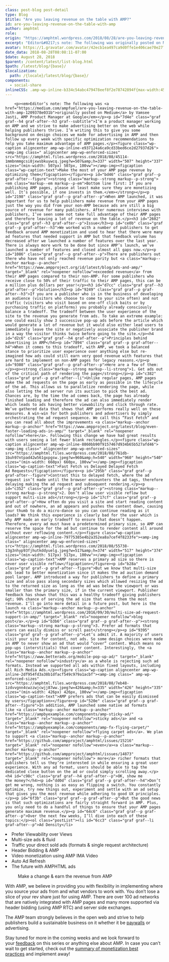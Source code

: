 ```yaml
---
class: post-blog post-detail
type: Blog
$title: "Are you leaving revenue on the table with AMP?"
id: are-you-leaving-revenue-on-the-table-with-amp
author: amphtml
role: 
origin: "https://amphtml.wordpress.com/2018/08/28/are-you-leaving-revenue-on-the-table-with-amp/amp/"
excerpt: "Editor&#8217;s note: The following was originally posted on Medium by Vamsee Jasti, AMP Product Manager at Google I’m a product manager working on AMP and we strive to make advertising better on the web while helping publishers thrive. I’m writing this to give you some background on design choices we made for advertising in AMP [&#8230;]"
avatar: https://1.gravatar.com/avatar/42ecb1ea497ca9d0ffe1e406cae70e27?s=96&d=identicon&r=G
date_data: 2018-08-28T08:08:11-07:00
$date: August 28, 2018
$parent: /content/latest/list-blog.html
$path: /latest/blog/{base}/
$localization:
  path: /{locale}/latest/blog/{base}/
components:
  - social-share
inlineCSS: .amp-wp-inline-b334c54abc479478eef8f2e78742894f{max-width:456px;}.amp-wp-inline-2df954fd3a38b1dfacf549c979a1acbf{max-width:426px;}.amp-wp-inline-79775385e4b2a352ea8a7cef4f8233fe{max-width:517px;}.amp-wp-inline-8860bb90f9157467d934b65b527afd46{max-width:960px;}.amp-wp-inline-e937124a6ca9cd33bed6ce2d27937d26{max-width:507px;}
---
```


<div class="amp-wp-article-content">

		<p><em>Editor’s note: The following was <a href="https://medium.com/ampfuel/are-you-leaving-revenue-on-the-table-with-amp-1209378e031b">originally posted on Medium</a> by Vamsee Jasti, AMP Product Manager at Google</em></p><p id="7d4e" class="graf graf--h4 graf-after--h3 graf--subtitle">I’m a product manager working on AMP and we strive to make advertising better on the web while helping publishers thrive. I’m writing this to give you some background on design choices we made for advertising in AMP and then follow up every week with specific optimization recommendations to help you take maximum advantage of AMP pages.</p><figure class="wp-caption aligncenter amp-wp-inline-e937124a6ca9cd33bed6ce2d27937d26"><amp-img class=" aligncenter amp-wp-enforced-sizes" src="https://amphtml.files.wordpress.com/2018/08/45114-1mmbnmmgcsi8jxwsbkuywcq.jpeg?w=507&amp;h=337" width="507" height="337" sizes="(min-width: 507px) 507px, 100vw"></amp-img><figcaption class="wp-caption-text">Make the most of your AMP page revenue by optimizing them</figcaption></figure><p id="bd46" class="graf graf--p graf-after--figure"><strong class="markup--strong markup--p-strong"><em class="markup--em markup--p-em">Bottom line first: If you are publishing AMP pages, please at least make sure they are monetizing well. It’s possible, if one invests in them.</em></strong></p><p id="2198" class="graf graf--p graf-after--p">When AMP launched, it was important for us to help publishers make revenue from your AMP pages just the way you did from your non-AMP because ads are still a big source of revenue for many publishers. After numerous interviews with publishers, I’ve seen some not take full advantage of their AMP pages and therefore leaving a lot of revenue on the table.</p><h3 id="2602" class="graf graf--h3 graf-after--p">Issue</h3><p id="ce0b" class="graf graf--p graf-after--h3">We worked with a number of publishers to get feedback around AMP monetization and used to hear that there were many ad features that needed support in AMP but that feedback volume has decreased after we launched a number of features over the last year. There is always more work to be done but since AMP’s launch, we’ve launched a number of features and closed almost all gaps now.</p><p id="1086" class="graf graf--p graf-after--p">There are publishers out there who have not only reached revenue parity but <a class="markup--anchor markup--p-anchor" href="https://www.ampproject.org/id/latest/blog/ads-and-amp/" target="_blank" rel="noopener nofollow">exceeded revenue</a> from their AMP pages compared to their non-AMP. For some publishers who receive close to 50% of their traffic to their AMP pages, this can be a million plus dollars per year!</p><h3 id="d7cc" class="graf graf--h3 graf-after--p">Solution</h3><p id="9249" class="graf graf--p graf-after--h3">If you are a publisher who is in the business of developing an audience (visitors who choose to come to your site often) and not traffic (visitors who visit based on one-off click baits or by purchasing traffic on platforms) you probably already consciously balance a tradeoff. The tradeoff between the user experience of the site to the revenue you generate from ads. To take an extreme example: one could easily show 3 successive pop-up ads before the article which would generate a lot of revenue but it would also either lead users to immediately leave the site or negatively associate the publisher brand in a way the visitor thinks twice before going to the site.</p><h4 id="d2c6" class="graf graf--h4 graf-after--p">Principles behind advertising in AMP</h4><p id="7894" class="graf graf--p graf-after--h4">When it comes to this tradeoff, with AMP, we took a balanced stance to prioritize user experience over anything else but re-imagined how ads could still earn very good revenue with features that are hard to implement on non-AMP pages for legacy reasons.</p><p id="9308" class="graf graf--p graf-after--p">Here are a few of them:</p><p><strong class="markup--strong markup--li-strong">1. Get ads out of the critical path of rendering the page</strong></p><p id="c382" class="graf graf--p graf-after--li">Unlike regular pages, AMP pages make the ad requests on the page as early as possible in the lifecycle of the ad. This allows us to parallelize rendering the page, while also letting the ad server run its auction to pick the best ad. Chances are, by the time the ad comes back, the page has already finished loading and therefore the ad can also immediately render which leads to ads having better viewability and click through rate. We’ve gathered data that shows that AMP performs really well on these measures. A win-win for both publishers and advertisers by simply orchestrating the ad request sequence. We call this “Fast Fetch” and you can read all about the improvements <a class="markup--anchor markup--p-anchor" href="https://www.ampproject.org/latest/blog/even-faster-loading-ads-in-amp/" target="_blank" rel="noopener nofollow">here</a>. Following this change we have had great results with users seeing a lot fewer blank rectangles.</p><figure class="wp-caption aligncenter amp-wp-inline-8860bb90f9157467d934b65b527afd46"><amp-img class=" aligncenter amp-wp-enforced-sizes" src="https://amphtml.files.wordpress.com/2018/08/761db-1buh97ntpad42w561gxpgsw.jpeg?w=960&amp;h=540" width="960" height="540" sizes="(min-width: 660px) 660px, 100vw"></amp-img><figcaption class="wp-caption-text">Fast Fetch vs Delayed Delayed Fetch Ad Requests</figcaption></figure><p id="295b" class="graf graf--p graf-after--figure">Contrast this to delayed fetch, where the ad request isn’t made until the browser encounters the ad tags, therefore delaying making the ad request and subsequent rendering.</p><p id="c352" class="graf graf--p graf-after--p"><strong class="markup--strong markup--p-strong">2. Don’t allow user visible reflow but support multi-size ads</strong></p><p id="17cf" class="graf graf--p graf-after--p">How often do you visit a site and start reading content and out of nowhere, an ad appears and pushes the content down, causing your thumb to do a micro-dance so you can continue reading as it loads? We think this experience is clearly bad for the user which is why AMP made an early tradeoff to ensure that doesn’t happen. Therefore, every ad must have a predetermined primary size, so AMP can reserve the space for the ad but continue to render content all around without ever reflowing content.</p><figure class="wp-caption aligncenter amp-wp-inline-79775385e4b2a352ea8a7cef4f8233fe"><amp-img class=" aligncenter amp-wp-enforced-sizes" src="https://amphtml.files.wordpress.com/2018/08/55738-13g3nhyp93fjhutkddyuelg.jpeg?w=517&amp;h=374" width="517" height="374" sizes="(min-width: 517px) 517px, 100vw"></amp-img><figcaption class="wp-caption-text">AMP reserves a primary ad size so there is never user visible reflow</figcaption></figure><p id="b28a" class="graf graf--p graf-after--figure">But we know that multi-size ads lead to better monetization since it makes the ad auction demand pool larger. AMP introduced a way for publishers to define a primary size and also pass along secondary sizes which allowed resizing the ad to the returned size as long as the ad was below the viewport or was smaller than the primary size, if in the current viewport. Publisher feedback has shown that this was a healthy tradeoff giving publishers &gt; 90% chance of serving the ad size that earns them the most revenue. I’ll go into more detail in a future post, but here is the launch <a class="markup--anchor markup--p-anchor" href="https://amphtml.wordpress.com/2016/09/30/multi-size-ad-request-support-in-amp/" target="_blank" rel="noopener nofollow">blog post</a>.</p><p id="b3b6" class="graf graf--p graf-after--p"><strong class="markup--strong markup--p-strong">3. Prefer ad formats that users can easily dismiss or scroll past</strong></p><p id="9395" class="graf graf--p graf-after--p">Let’s admit it. A majority of users visit your site for content, not ads. So some design choices were made in AMP to never show an ad that would “cover” content. Which means no pop-ups (interstitials) that cover content. Interestingly, the <a class="markup--anchor markup--p-anchor" href="https://www.betterads.org/mobile-pop-up-ad/" target="_blank" rel="noopener nofollow">industry</a> as a whole is rejecting such ad formats. Instead we supported all ads within fixed layouts, including all Rich Media Ads.</p><figure class="wp-caption aligncenter amp-wp-inline-2df954fd3a38b1dfacf549c979a1acbf"><amp-img class=" amp-wp-enforced-sizes" src="https://amphtml.files.wordpress.com/2018/08/7eb48-1zdvvgnn4cwzzwjcwjj87ww.jpeg?w=426&amp;h=335" width="426" height="335" sizes="(min-width: 426px) 426px, 100vw"></amp-img><figcaption class="wp-caption-text">AMP prefers ads that can be easily dismissed by users</figcaption></figure><p id="520e" class="graf graf--p graf-after--figure">In addition, AMP launched some native ad formats like <a class="markup--anchor markup--p-anchor" href="https://ampbyexample.com/components/amp-sticky-ad/" target="_blank" rel="noopener nofollow">sticky ads</a> and <a class="markup--anchor markup--p-anchor" href="https://ampbyexample.com/components/amp-fx-flying-carpet/" target="_blank" rel="noopener nofollow">flying carpet ads</a>. We plan to support <a class="markup--anchor markup--p-anchor" href="https://github.com/ampproject/amphtml/issues/15216" target="_blank" rel="noopener nofollow">even</a><a class="markup--anchor markup--p-anchor" href="https://github.com/ampproject/amphtml/issues/14873" target="_blank" rel="noopener nofollow"> more</a> richer formats that publishers tell us they’re interested in while ensuring a great user experience. With any ad format, users should be able to tap the dedicated close button on the ad or could simply scrolling away.</p><h4 id="c98c" class="graf graf--h4 graf-after--p">OK, show me the money?</h4><p id="dd0d" class="graf graf--p graf-after--h4">Don’t get me wrong, nothing is as easy as flipping a switch. You constantly optimize, try new things out, experiment and settle with an ad setup that gives you the most revenue while adhering to good UX principles.</p><p id="6f3b" class="graf graf--p graf-after--p">But the good news is that such optimizations are fairly straight forward in AMP. Plus, you only need to do a handful of things to ensure that your AMP pages generate maximum revenue.</p><p id="64c6" class="graf graf--p graf-after--p">Over the next few weeks, I’ll dive into each of these topics:</p><ol class="postList"><li id="6cc3" class="graf graf--li graf-after--p">Ad Density</li>
<li id="8bec" class="graf graf--li graf-after--li">Prefer Viewability over Views</li>
<li id="06ce" class="graf graf--li graf-after--li">Multi-size ads &amp; fluid</li>
<li id="6675" class="graf graf--li graf-after--li">Traffic your direct sold ads (formats &amp; single request architecture)</li>
<li id="6567" class="graf graf--li graf-after--li">Header Bidding &amp; AMP</li>
<li id="30d8" class="graf graf--li graf-after--li">Video monetization using AMP IMA Video</li>
<li id="6447" class="graf graf--li graf-after--li">Auto Ad Refresh</li>
<li id="1615" class="graf graf--li graf-after--li">The future with AMPHTML ads</li>
</ol><figure class="wp-caption aligncenter amp-wp-inline-b334c54abc479478eef8f2e78742894f"><amp-img class=" amp-wp-enforced-sizes" src="https://amphtml.files.wordpress.com/2018/08/2f9fc-1dltu0zyax6l0xdesjbd7eg.jpeg?w=456&amp;h=304" width="456" height="304" sizes="(min-width: 456px) 456px, 100vw"></amp-img><figcaption class="wp-caption-text">Make a change &amp; earn the revenue from AMP</figcaption></figure><p id="601c" class="graf graf--p graf-after--figure">With AMP, we believe in providing you with flexibility in implementing where you source your ads from and what vendors to work with. You don’t lose a slice of your rev share just for using AMP. There are over 100 ad networks that are natively integrated with AMP pages and many more supported via header bidding (using AMP RTC) and server side exchanges.</p><p id="9ef1" class="graf graf--p graf-after--p">The AMP team strongly believes in the open web and strive to help publishers build a sustainable business on it whether it be <a class="markup--anchor markup--p-anchor" href="https://www.ampproject.org/latest/blog/an-amp-paywall-and-subscription-model-for-all-publishers/" target="_blank" rel="noopener nofollow">paywalls</a> or advertising.</p><p id="1993" class="graf graf--p graf-after--p graf--trailing">Stay tuned for more in the coming weeks and we look forward to your <a class="markup--anchor markup--p-anchor" href="https://twitter.com/AMPhtml" target="_blank" rel="noopener nofollow">feedback</a> on this series or anything else about AMP. In case you can’t wait to get started, check out the <a class="markup--anchor markup--p-anchor" href="https://www.ampproject.org/docs/ads/monetization" target="_blank" rel="noopener nofollow">summary of monetization best practices</a> and implement away!</p><figure id="1862" class="graf graf--figure graf-after--h4"><div class="aspectRatioPlaceholder is-locked"></div>
</figure>	</div>

	

</div>


